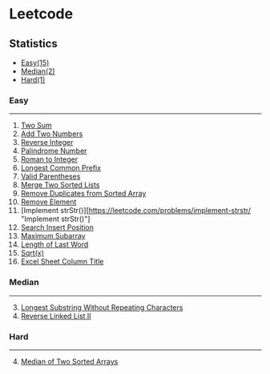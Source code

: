 Leetcode
===========================
## Statistics
* [Easy(15)](#easy)
* [Median(2)](#median)
* [Hard(1)](#hard)

### Easy
------
1. [Two Sum](https://leetcode.com/problems/two-sum/ "Two Sum")
2. [Add Two Numbers](https://leetcode.com/problems/add-two-numbers/ "Add Two Numbers")
7. [Reverse Integer](https://leetcode.com/problems/reverse-integer/ "Reverse Integer")
9. [Palindrome Number](https://leetcode.com/problems/palindrome-number/ "Palindrome Number")
13. [Roman to Integer](https://leetcode.com/problems/roman-to-integer/ "Roman to Integer")
14. [Longest Common Prefix](https://leetcode.com/problems/longest-common-prefix/ "Longest Common Prefix")
20. [Valid Parentheses](https://leetcode.com/problems/valid-parentheses/ "Valid Parentheses")
21. [Merge Two Sorted Lists](https://leetcode.com/problems/merge-two-sorted-lists/ "Merge Two Sorted Lists")
26. [Remove Duplicates from Sorted Array](https://leetcode.com/problems/remove-duplicates-from-sorted-array/ "Remove Duplicates from Sorted Array")
27. [Remove Element](https://leetcode.com/problems/remove-element/ "Remove Element")
28. [Implement strStr()][https://leetcode.com/problems/implement-strstr/ "Implement strStr()"]
35. [Search Insert Position](https://leetcode.com/problems/search-insert-position/ "Search Insert Position")
53. [Maximum Subarray](https://leetcode.com/problems/maximum-subarray/ "Maximum Subarray")
58. [Length of Last Word](https://leetcode.com/problems/length-of-last-word/ "Length of Last Word")
69. [Sqrt(x)](https://leetcode.com/problems/sqrtx/ "Sqrt(x)")
168. [Excel Sheet Column Title](https://leetcode.com/problems/excel-sheet-column-title/ "Excel Sheet Column Title")

### Median  
------
3. [Longest Substring Without Repeating Characters](https://leetcode.com/problems/longest-substring-without-repeating-characters/ "Longest Substring Without Repeating Characters")
92. [Reverse Linked List II](https://leetcode.com/problems/reverse-linked-list-ii/ "Reverse Linked List II")

### Hard  
------
4. [Median of Two Sorted Arrays](https://leetcode.com/problems/median-of-two-sorted-arrays/ "Median of Two Sorted Arrays")

